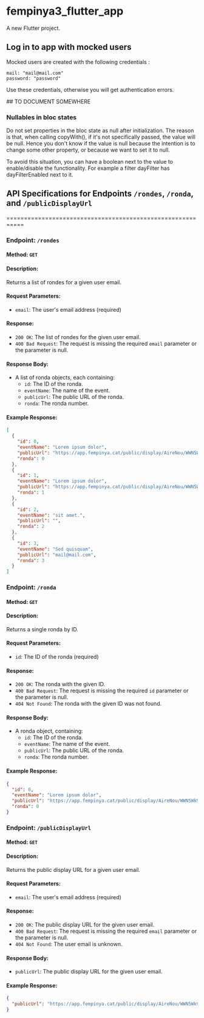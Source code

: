# fempinya3_flutter_app

A new Flutter project.

## Log in to app with mocked users

Mocked users are created with the following credentials :

    mail: "mail@mail.com"
    password: "password"

Use these credentials, otherwise you will get authentication errors.

## TO DOCUMENT SOMEWHERE

### Nullables in bloc states
Do not set properties in the bloc state as null after initialization. The reason is that, when calling copyWith(), if it's not specifically passed, the value will be null. Hence you don't know if the value is null because the intention is to change some other property, or because we want to set it to null.

To avoid this situation, you can have a boolean next to the value to enable/disable the functionality. For example a filter dayFilter has dayFilterEnabled next to it.

## API Specifications for Endpoints `/rondes`, `/ronda`, and `/publicDisplayUrl`
===========================================================

### Endpoint: `/rondes`

#### Method: `GET`

#### Description:
Returns a list of rondes for a given user email.

#### Request Parameters:

* `email`: The user's email address (required)

#### Response:

* `200 OK`: The list of rondes for the given user email.
* `400 Bad Request`: The request is missing the required `email` parameter or the parameter is null.

#### Response Body:

* A list of ronda objects, each containing:
	+ `id`: The ID of the ronda.
	+ `eventName`: The name of the event.
	+ `publicUrl`: The public URL of the ronda.
	+ `ronda`: The ronda number.

#### Example Response:
```json
[
  {
    "id": 0,
    "eventName": "Lorem ipsum dolor",
    "publicUrl": "https://app.fempinya.cat/public/display/AireNou/WWN5Wk9aTnl4Q3FHUTE5bklsTkdCOFEvQ1BLWVB4M1BveVpRYlNJbkE1bDZ2SVBNTUlIbzI3S1RXUGRlVlBsUQ==",
    "ronda": 0
  },
  {
    "id": 1,
    "eventName": "Lorem ipsum dolor",
    "publicUrl": "https://app.fempinya.cat/public/display/AireNou/WWN5Wk9aTnl4Q3FHUTE5bklsTkdCOFEvQ1BLWVB4M1BveVpRYlNJbkE1bDZ2SVBNTUlIbzI3S1RXUGRlVlBsUQ==",
    "ronda": 1
  },
  {
    "id": 2,
    "eventName": "sit amet.",
    "publicUrl": "",
    "ronda": 2
  },
  {
    "id": 3,
    "eventName": "Sed quisquam",
    "publicUrl": "mail@mail.com",
    "ronda": 3
  }
]
```

### Endpoint: `/ronda`

#### Method: `GET`

#### Description:
Returns a single ronda by ID.

#### Request Parameters:

* `id`: The ID of the ronda (required)

#### Response:

* `200 OK`: The ronda with the given ID.
* `400 Bad Request`: The request is missing the required `id` parameter or the parameter is null.
* `404 Not Found`: The ronda with the given ID was not found.

#### Response Body:

* A ronda object, containing:
	+ `id`: The ID of the ronda.
	+ `eventName`: The name of the event.
	+ `publicUrl`: The public URL of the ronda.
	+ `ronda`: The ronda number.

#### Example Response:
```json
{
  "id": 0,
  "eventName": "Lorem ipsum dolor",
  "publicUrl": "https://app.fempinya.cat/public/display/AireNou/WWN5Wk9aTnl4Q3FHUTE5bklsTkdCOFEvQ1BLWVB4M1BveVpRYlNJbkE1bDZ2SVBNTUlIbzI3S1RXUGRlVlBsUQ==",
  "ronda": 0
}
```

### Endpoint: `/publicDisplayUrl`

#### Method: `GET`

#### Description:
Returns the public display URL for a given user email.

#### Request Parameters:

* `email`: The user's email address (required)

#### Response:

* `200 OK`: The public display URL for the given user email.
* `400 Bad Request`: The request is missing the required `email` parameter or the parameter is null.
* `404 Not Found`: The user email is unknown.

#### Response Body:

* `publicUrl`: The public display URL for the given user email.

#### Example Response:
```json
{
  "publicUrl": "https://app.fempinya.cat/public/display/AireNou/WWN5Wk9aTnl4Q3FHUTE5bklsTkdCOFEvQ1BLWVB4M1BveVpRYlNJbkE1bDZ2SVBNTUlIbzI3S1RXUGRlVlBsUQ=="
}
```

